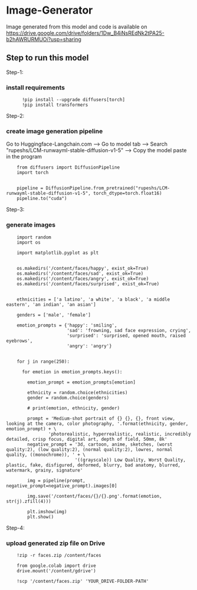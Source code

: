 # Image-Generator

Image generated from this model and code is available on https://drive.google.com/drive/folders/1Dw_B4iNsREdNk2tPA25-b2hAWRURMUOi?usp=sharing



## Step to run this model ##


Step-1:
### install requirements ###

          !pip install --upgrade diffusers[torch]
          !pip install transformers              



Step-2:
### create image generation pipeline ###
Go to Huggingface-Langchain.com --> Go to model tab --> Search "rupeshs/LCM-runwayml-stable-diffusion-v1-5" --> Copy the model paste in the program

        from diffusers import DiffusionPipeline
        import torch


        pipeline = DiffusionPipeline.from_pretrained("rupeshs/LCM-runwayml-stable-diffusion-v1-5", torch_dtype=torch.float16)
        pipeline.to("cuda")

Step-3:
### generate images ###

        import random
        import os
        
        import matplotlib.pyplot as plt
        
        
        os.makedirs('/content/faces/happy', exist_ok=True)
        os.makedirs('/content/faces/sad', exist_ok=True)
        os.makedirs('/content/faces/angry', exist_ok=True)
        os.makedirs('/content/faces/surprised', exist_ok=True)
        
        
        ethnicities = ['a latino', 'a white', 'a black', 'a middle eastern', 'an indian', 'an asian']
        
        genders = ['male', 'female']
        
        emotion_prompts = {'happy': 'smiling',
                           'sad': 'frowning, sad face expression, crying',
                           'surprised': 'surprised, opened mouth, raised eyebrows',
                           'angry': 'angry'}
        
        
        for j in range(250):
        
          for emotion in emotion_prompts.keys():
        
            emotion_prompt = emotion_prompts[emotion]
        
            ethnicity = random.choice(ethnicities)
            gender = random.choice(genders)
        
            # print(emotion, ethnicity, gender)
        
            prompt = 'Medium-shot portrait of {} {}, {}, front view, looking at the camera, color photography, '.format(ethnicity, gender, emotion_prompt) + \
                    'photorealistic, hyperrealistic, realistic, incredibly detailed, crisp focus, digital art, depth of field, 50mm, 8k'
            negative_prompt = '3d, cartoon, anime, sketches, (worst quality:2), (low quality:2), (normal quality:2), lowres, normal quality, ((monochrome)), ' + \
                              '((grayscale)) Low Quality, Worst Quality, plastic, fake, disfigured, deformed, blurry, bad anatomy, blurred, watermark, grainy, signature'
        
            img = pipeline(prompt, negative_prompt=negative_prompt).images[0]
        
            img.save('/content/faces/{}/{}.png'.format(emotion, str(j).zfill(4)))
        
            plt.imshow(img)
            plt.show()


Step-4:
### upload generated zip file on Drive
        !zip -r faces.zip /content/faces
        
        from google.colab import drive
        drive.mount('/content/gdrive')
        
        !scp '/content/faces.zip' 'YOUR_DRIVE-FOLDER-PATH'
